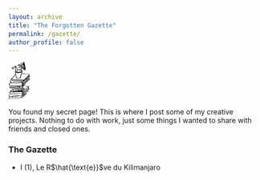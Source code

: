 ```yaml
---
layout: archive
title: "The Forgotten Gazette"
permalink: /gazette/
author_profile: false
---
```


<img src="../images/Books.png" alt="hi" class="inline" style="width:50;height:75px;">

You found my secret page! This is where I post some of my creative projects. Nothing to do with work, just some things I wanted to share with friends and closed ones.

### The Gazette

* I (1), Le R$\hat{\text{e}}$ve du Kilimanjaro



